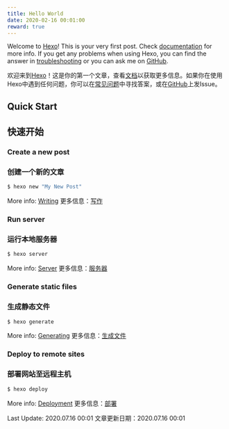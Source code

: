 ```yaml
---
title: Hello World
date: 2020-02-16 00:01:00
reward: true
---
```

Welcome to [Hexo](https://hexo.io/)! This is your very first post. Check [documentation](https://hexo.io/docs/) for more info. If you get any problems when using Hexo, you can find the answer in [troubleshooting](https://hexo.io/docs/troubleshooting.html) or you can ask me on [GitHub](https://github.com/hexojs/hexo/issues).

欢迎来到[Hexo](https://hexo.io/)！这是你的第一个文章，查看[文档](https://hexo.io/docs/)以获取更多信息。如果你在使用Hexo中遇到任何问题，你可以在[常见问题](https://hexo.io/docs/troubleshooting.html)中寻找答案，或在[GitHub](https://github.com/hexojs/hexo/issues)上发Issue。
<!--more-->

## Quick Start
## 快速开始


### Create a new post
### 创建一个新的文章

``` bash
$ hexo new "My New Post"
```

More info: [Writing](https://hexo.io/docs/writing.html)
更多信息：[写作](https://hexo.io/docs/writing.html)

### Run server
### 运行本地服务器

``` bash
$ hexo server
```

More info: [Server](https://hexo.io/docs/server.html)
更多信息：[服务器](https://hexo.io/docs/server.html)

### Generate static files
### 生成静态文件

``` bash
$ hexo generate
```

More info: [Generating](https://hexo.io/docs/generating.html)
更多信息：[生成文件](https://hexo.io/docs/generating.html)

### Deploy to remote sites
### 部署网站至远程主机

``` bash
$ hexo deploy
```

More info: [Deployment](https://hexo.io/docs/one-command-deployment.html)
更多信息：[部署](https://hexo.io/docs/one-command-deployment.html)

Last Update: 2020.07.16 00:01
文章更新日期：2020.07.16 00:01

